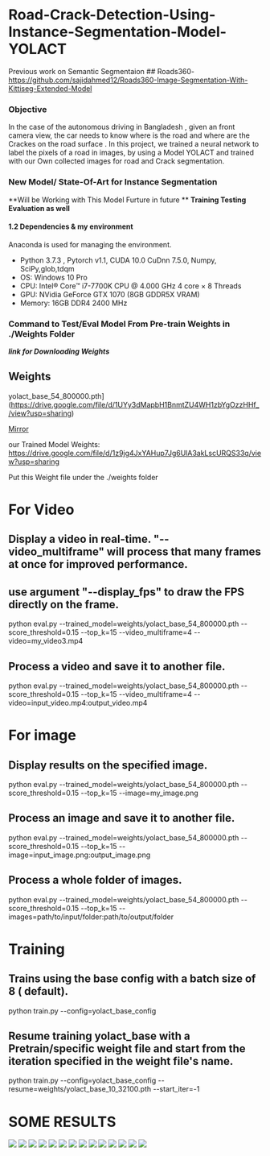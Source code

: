 # Road-Crack-Detection-Using-Instance-Segmentation-Model-YOLACT

Previous work on Semantic Segmentaion ## Roads360- https://github.com/sajidahmed12/Roads360-Image-Segmentation-With-Kittiseg-Extended-Model 

### Objective
In the case of the autonomous driving in Bangladesh , given an front camera view, the car needs to know where is the road and where are the Crackes on the road surface . In this project, we trained a neural network to label the pixels of a road in images, by using a Model YOLACT and trained with our Own collected images for road and Crack segmentation.

### New Model/ State-Of-Art for Instance Segmentation 
**Will be Working with This Model Furture in future **
**Training Testing Evaluation as well** 

#### 1.2 Dependencies & my environment

Anaconda is used for managing the environment.

* Python 3.7.3 , Pytorch v1.1, CUDA 10.0 CuDnn 7.5.0, Numpy, SciPy,glob,tdqm
* OS: Windows 10 Pro
* CPU: Intel® Core™ i7-7700K CPU @ 4.000 GHz 4 core × 8 Threads
* GPU: NVidia GeForce GTX 1070 (8GB GDDR5X VRAM)
* Memory: 16GB DDR4 2400 MHz


### Command to Test/Eval Model From Pre-train Weights in ./Weights Folder

***link for Downloading Weights***  

## Weights                                                                                                              

yolact_base_54_800000.pth] (https://drive.google.com/file/d/1UYy3dMapbH1BnmtZU4WH1zbYgOzzHHf_/view?usp=sharing) 

[Mirror](https://ucdavis365-my.sharepoint.com/:u:/g/personal/yongjaelee_ucdavis_edu/EYRWxBEoKU9DiblrWx2M89MBGFkVVB_drlRd_v5sdT3Hgg)

our Trained Model Weights: https://drive.google.com/file/d/1z9jg4JxYAHup7Jg6UlA3akLscURQS33q/view?usp=sharing

Put this Weight file under the ./weights folder

# For Video
## Display a video in real-time. "--video_multiframe" will process that many frames at once for improved performance.

## use argument **"--display_fps"** to draw the FPS directly on the frame.
python eval.py --trained_model=weights/yolact_base_54_800000.pth --score_threshold=0.15 --top_k=15 --video_multiframe=4 --video=my_video3.mp4

## Process a video and save it to another file.
python eval.py --trained_model=weights/yolact_base_54_800000.pth --score_threshold=0.15 --top_k=15 --video_multiframe=4 --video=input_video.mp4:output_video.mp4

# For image
## Display results on the specified image.
python eval.py --trained_model=weights/yolact_base_54_800000.pth --score_threshold=0.15 --top_k=15 --image=my_image.png

## Process an image and save it to another file.
python eval.py --trained_model=weights/yolact_base_54_800000.pth --score_threshold=0.15 --top_k=15 --image=input_image.png:output_image.png

## Process a whole folder of images.
python eval.py --trained_model=weights/yolact_base_54_800000.pth --score_threshold=0.15 --top_k=15 --images=path/to/input/folder:path/to/output/folder

# Training
## Trains using the base config with a batch size of 8 ( default).
python train.py --config=yolact_base_config

## Resume training yolact_base with a Pretrain/specific weight file and start from the iteration specified in the weight file's name.
python train.py --config=yolact_base_config --resume=weights/yolact_base_10_32100.pth --start_iter=-1

# SOME RESULTS 

![][0]
![][1]
![][3]
![][4]
![][5]
![][6]
![][7]
![][8]
![][10]
![][11]
![][12]
![][13]
![][14]
![][15]

[//]: # (Results outputs)
[0]: ./results/outputs_1.png
[1]: ./results/outputs_3.png
[3]: ./results/outputs_5.png
[4]: ./results/outputs_26.png
[5]: ./results/outputs_22.png
[6]: ./results/outputs_23.png
[7]: ./results/outputs_12.png
[8]: ./results/outputs_11.png
[10]: ./results/outputs_13.png
[11]: ./results/outputs_17.png
[12]: ./results/outputs_21.png
[13]: ./results/outputs_25.png
[14]: ./results/outputs_31.png
[15]: ./results/outputs_41.png
